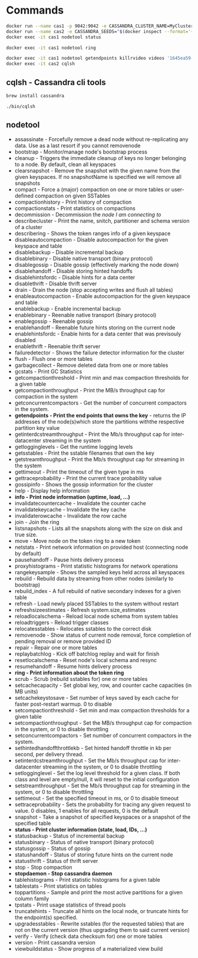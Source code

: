 # Commands

```bash
docker run --name cas1 -p 9042:9042 -e CASSANDRA_CLUSTER_NAME=MyCluster -e CASSANDRA_ENDPOINT_SNITCH=GossipingPropertyFileSnitch -e CASSANDRA_DC=datacenter1 -d cassandra
docker run --name cas2 -e CASSANDRA_SEEDS="$(docker inspect --format='{{ .NetworkSettings.IPAddress }}' cas1)" -e CASSANDRA_CLUSTER_NAME=MyCluster -e CASSANDRA_ENDPOINT_SNITCH=GossipingPropertyFileSnitch -e CASSANDRA_DC=datacenter1 -d cassandra:latest
docker exec -it cas1 nodetool status

docker exec -it cas1 nodetool ring

docker exec -it cas1 nodetool getendpoints killrvideo videos '1645ea59-14bd-11e5-a993-8138354b7e31'
docker exec -it cas2 cqlsh

```

## cqlsh - Cassandra cli tools

```bash
brew install cassandra

./bin/cqlsh
```

## nodetool

- assassinate - Forcefully remove a dead node without re-replicating any data. Use as a last resort if you cannot removenode
- bootstrap - Monitor/manage node's bootstrap process
- cleanup - Triggers the immediate cleanup of keys no longer belonging to a node. By default, clean all keyspaces
- clearsnapshot - Remove the snapshot with the given name from the given keyspaces. If no snapshotName is specified we will remove all snapshots
- compact - Force a (major) compaction on one or more tables or user-defined compaction on given SSTables
- compactionhistory - Print history of compaction
- compactionstats - Print statistics on compactions
- decommission - Decommission the *node I am connecting to*
- describecluster - Print the name, snitch, partitioner and schema version of a cluster
- describering - Shows the token ranges info of a given keyspace
- disableautocompaction - Disable autocompaction for the given keyspace and table
- disablebackup - Disable incremental backup
- disablebinary - Disable native transport (binary protocol)
- disablegossip - Disable gossip (effectively marking the node down)
- disablehandoff - Disable storing hinted handoffs
- disablehintsfordc - Disable hints for a data center
- disablethrift - Disable thrift server
- drain - Drain the node (stop accepting writes and flush all tables)
- enableautocompaction - Enable autocompaction for the given keyspace and table
- enablebackup - Enable incremental backup
- enablebinary - Reenable native transport (binary protocol)
- enablegossip - Reenable gossip
- enablehandoff - Reenable future hints storing on the current node
- enablehintsfordc - Enable hints for a data center that was previsouly disabled
- enablethrift - Reenable thrift server
- failuredetector - Shows the failure detector information for the cluster
- flush - Flush one or more tables
- garbagecollect - Remove deleted data from one or more tables
- gcstats - Print GC Statistics
- getcompactionthreshold - Print min and max compaction thresholds for a given table
- getcompactionthroughput - Print the MB/s throughput cap for compaction in the system
- getconcurrentcompactors - Get the number of concurrent compactors in the system.
- **getendpoints - Print the end points that owns the key** - returns the IP addresses of the node(s)which store the partitions withthe respective partition key value
- getinterdcstreamthroughput - Print the Mb/s throughput cap for inter-datacenter streaming in the system
- getlogginglevels - Get the runtime logging levels
- getsstables - Print the sstable filenames that own the key
- getstreamthroughput - Print the Mb/s throughput cap for streaming in the system
- gettimeout - Print the timeout of the given type in ms
- gettraceprobability - Print the current trace probability value
- gossipinfo - Shows the gossip information for the cluster
- help - Display help information
- **info - Print node information (uptime, load, ...)**
- invalidatecountercache - Invalidate the counter cache
- invalidatekeycache - Invalidate the key cache
- invalidaterowcache - Invalidate the row cache
- join - Join the ring
- listsnapshots - Lists all the snapshots along with the size on disk and true size.
- move - Move node on the token ring to a new token
- netstats - Print network information on provided host (connecting node by default)
- pausehandoff - Pause hints delivery process
- proxyhistograms - Print statistic histograms for network operations
- rangekeysample - Shows the sampled keys held across all keyspaces
- rebuild - Rebuild data by streaming from other nodes (similarly to bootstrap)
- rebuild_index - A full rebuild of native secondary indexes for a given table
- refresh - Load newly placed SSTables to the system without restart
- refreshsizeestimates - Refresh system.size_estimates
- reloadlocalschema - Reload local node schema from system tables
- reloadtriggers - Reload trigger classes
- relocatesstables - Relocates sstables to the correct disk
- removenode - Show status of current node removal, force completion of pending removal or remove provided ID
- repair - Repair one or more tables
- replaybatchlog - Kick off batchlog replay and wait for finish
- resetlocalschema - Reset node's local schema and resync
- resumehandoff - Resume hints delivery process
- **ring - Print information about the token ring**
- scrub - Scrub (rebuild sstables for) one or more tables
- setcachecapacity - Set global key, row, and counter cache capacities (in MB units)
- setcachekeystosave - Set number of keys saved by each cache for faster post-restart warmup. 0 to disable
- setcompactionthreshold - Set min and max compaction thresholds for a given table
- setcompactionthroughput - Set the MB/s throughput cap for compaction in the system, or 0 to disable throttling
- setconcurrentcompactors - Set number of concurrent compactors in the system.
- sethintedhandoffthrottlekb - Set hinted handoff throttle in kb per second, per delivery thread.
- setinterdcstreamthroughput - Set the Mb/s throughput cap for inter-datacenter streaming in the system, or 0 to disable throttling
- setlogginglevel - Set the log level threshold for a given class. If both class and level are empty/null, it will reset to the initial configuration
- setstreamthroughput - Set the Mb/s throughput cap for streaming in the system, or 0 to disable throttling
- settimeout - Set the specified timeout in ms, or 0 to disable timeout
- settraceprobability - Sets the probability for tracing any given request to value. 0 disables, 1 enables for all requests, 0 is the default
- snapshot - Take a snapshot of specified keyspaces or a snapshot of the specified table
- **status - Print cluster information (state, load, IDs, ...)**
- statusbackup - Status of incremental backup
- statusbinary - Status of native transport (binary protocol)
- statusgossip - Status of gossip
- statushandoff - Status of storing future hints on the current node
- statusthrift - Status of thrift server
- stop - Stop compaction
- **stopdaemon - Stop cassandra daemon**
- tablehistograms - Print statistic histograms for a given table
- tablestats - Print statistics on tables
- toppartitions - Sample and print the most active partitions for a given column family
- tpstats - Print usage statistics of thread pools
- truncatehints - Truncate all hints on the local node, or truncate hints for the endpoint(s) specified.
- upgradesstables - Rewrite sstables (for the requested tables) that are not on the current version (thus upgrading them to said current version)
- verify - Verify (check data checksum for) one or more tables
- version - Print cassandra version
- viewbuildstatus - Show progress of a materialized view build
